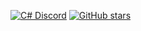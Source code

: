 [![C# Discord](https://badgen.net/discord/members/csharp)](https://discord.gg/csharp)
[![GitHub stars](https://img.shields.io/github/stars/Naereen/StrapDown.js.svg?style=social&label=Star&maxAge=2592000)](https://GitHub.com/Naereen/StrapDown.js/stargazers/)

